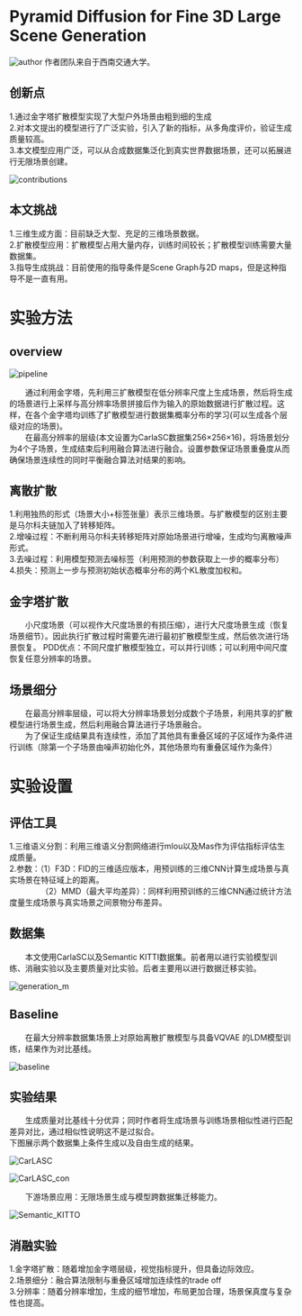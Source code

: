 # Pyramid Diffusion for Fine 3D Large Scene Generation

![author](https://github.com/Tidalillusion/PaperReading-3D-Generation-/blob/main/Read/Image/PDD1author.png)
作者团队来自于西南交通大学。


## 创新点

1.通过金字塔扩散模型实现了大型户外场景由粗到细的生成<br>
2.对本文提出的模型进行了广泛实验，引入了新的指标，从多角度评价，验证生成质量较高。<br>
3.本文模型应用广泛，可以从合成数据集泛化到真实世界数据场景，还可以拓展进行无限场景创建。

![contributions](https://github.com/Tidalillusion/PaperReading-3D-Generation-/blob/main/Read/Image/PDD2PDDcontributions.png)

## 本文挑战

1.三维生成方面：目前缺乏大型、充足的三维场景数据。<br>
2.扩散模型应用：扩散模型占用大量内存，训练时间较长；扩散模型训练需要大量数据集。<br>
3.指导生成挑战：目前使用的指导条件是Scene Graph与2D maps，但是这种指导不是一直有用。<br>

# 实验方法

## overview

![pipeline](https://github.com/Tidalillusion/PaperReading-3D-Generation-/blob/main/Read/Image/PDD3Pipeline.png)

&emsp;&emsp;通过利用金字塔，先利用三扩散模型在低分辨率尺度上生成场景，然后将生成的场景进行上采样与高分辨率场景拼接后作为输入的原始数据进行扩散过程。这样，在各个金字塔均训练了扩散模型进行数据集概率分布的学习(可以生成各个层级对应的场景)。<br>
&emsp;&emsp;在最高分辨率的层级(本文设置为CarlaSC数据集256×256×16)，将场景划分为4个子场景，生成结束后利用融合算法进行融合。设置参数保证场景重叠度从而确保场景连续性的同时平衡融合算法对结果的影响。

## 离散扩散

1.利用独热的形式（场景大小+标签张量）表示三维场景。与扩散模型的区别主要是马尔科夫链加入了转移矩阵。<br>
2.增噪过程：不断利用马尔科夫转移矩阵对原始场景进行增噪，生成均匀离散噪声形式。<br>
3.去噪过程：利用模型预测去噪标签（利用预测的参数获取上一步的概率分布）<br>
4.损失：预测上一步与预测初始状态概率分布的两个KL散度加权和。<br>

## 金字塔扩散

&emsp;&emsp;小尺度场景（可以视作大尺度场景的有损压缩），进行大尺度场景生成（恢复场景细节）。因此执行扩散过程时需要先进行最初扩散模型生成，然后依次进行场景恢复。
PDD优点：不同尺度扩散模型独立，可以并行训练；可以利用中间尺度恢复任意分辨率的场景。

## 场景细分

&emsp;&emsp;在最高分辨率层级，可以将大分辨率场景划分成数个子场景，利用共享的扩散模型进行场景生成，然后利用融合算法进行子场景融合。<br>
&emsp;&emsp;为了保证生成结果具有连续性，添加了其他具有重叠区域的子区域作为条件进行训练（除第一个子场景由噪声初始化外，其他场景均有重叠区域作为条件）

# 实验设置

## 评估工具

1.三维语义分割：利用三维语义分割网络进行mIou以及Mas作为评估指标评估生成质量。<br>
2.参数：（1）F3D：FID的三维适应版本，用预训练的三维CNN计算生成场景与真实场景在特征域上的距离。<br>
&emsp;&emsp;&emsp;&emsp;（2）MMD（最大平均差异）：同样利用预训练的三维CNN通过统计方法度量生成场景与真实场景之间景物分布差异。

## 数据集

&emsp;&emsp;本文使用CarlaSC以及Semantic KITTI数据集。前者用以进行实验模型训练、消融实验以及主要质量对比实验。后者主要用以进行数据迁移实验。

![generation_m](https://github.com/Tidalillusion/PaperReading-3D-Generation-/blob/main/Read/Image/PDD6result_generation.png)

## Baseline

&emsp;&emsp;在最大分辨率数据集场景上对原始离散扩散模型与具备VQVAE 的LDM模型训练，结果作为对比基线。

![baseline](https://github.com/Tidalillusion/PaperReading-3D-Generation-/blob/main/Read/Image/PDD5quality.png)

## 实验结果

&emsp;&emsp;生成质量对比基线十分优异；同时作者将生成场景与训练场景相似性进行匹配差异对比，通过相似性说明这不是过拟合。<br>
下图展示两个数据集上条件生成以及自由生成的结果。

![CarLASC](https://github.com/Tidalillusion/PaperReading-3D-Generation-/blob/main/Read/Image/PDD7CarLASC.png)

![CarLASC_con](https://github.com/Tidalillusion/PaperReading-3D-Generation-/blob/main/Read/Image/PDD8CarLASCcon.png)




&emsp;&emsp;下游场景应用：无限场景生成与模型跨数据集迁移能力。

![Semantic_KITTO](https://github.com/Tidalillusion/PaperReading-3D-Generation-/blob/main/Read/Image/PDD9SemanticKITTO.png)

## 消融实验

1.金字塔扩散：随着增加金字塔层级，视觉指标提升，但具备边际效应。<br>
2.场景细分：融合算法限制与重叠区域增加连续性的trade off<br>
3.分辨率：随着分辨率增加，生成的细节增加，布局更加合理，场景保真度与复杂性也提高。<br>










